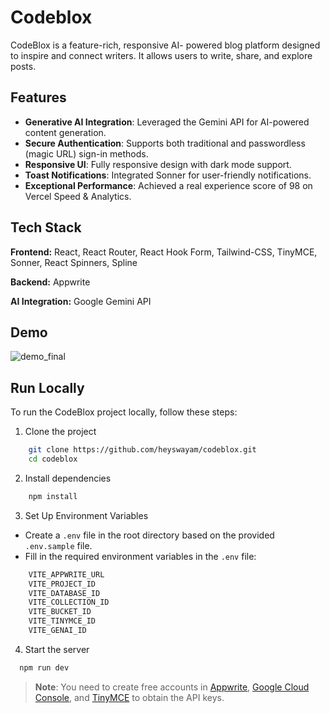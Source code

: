 
# Codeblox

CodeBlox is a feature-rich, responsive AI- powered blog platform designed to inspire and connect writers. It allows users to write, share, and explore posts.

## Features

- **Generative AI Integration**: Leveraged the Gemini API for AI-powered content generation.
- **Secure Authentication**: Supports both traditional and passwordless (magic URL) sign-in methods.
- **Responsive UI**: Fully responsive design with dark mode support.
- **Toast Notifications**: Integrated Sonner for user-friendly notifications.
- **Exceptional Performance**: Achieved a real experience score of 98 on Vercel Speed & Analytics.


## Tech Stack

**Frontend:** React, React Router, React Hook Form, Tailwind-CSS, TinyMCE, Sonner, React Spinners, Spline

**Backend:** Appwrite

**AI Integration:** Google Gemini API

## Demo
![demo_final](https://github.com/user-attachments/assets/9a34e7d1-017c-41f1-bf92-d0aadc48d59b)

## Run Locally
To run the CodeBlox project locally, follow these steps:

1. Clone the project

```bash
    git clone https://github.com/heyswayam/codeblox.git
    cd codeblox
```
2. Install dependencies

```bash
    npm install
```
3. Set Up Environment Variables
- Create a `.env` file in the root directory based on the provided `.env.sample` file.
 - Fill in the required environment variables in the `.env` file:
```bash
    VITE_APPWRITE_URL
    VITE_PROJECT_ID
    VITE_DATABASE_ID
    VITE_COLLECTION_ID
    VITE_BUCKET_ID
    VITE_TINYMCE_ID
    VITE_GENAI_ID
```
4. Start the server

```bash
  npm run dev
```
> **Note**: You need to create free accounts in [Appwrite](https://appwrite.io/), [Google Cloud Console](https://console.cloud.google.com/), and [TinyMCE](https://www.tiny.cloud/) to obtain the API keys.

